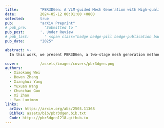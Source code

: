 ```yaml
---
title:          "PBR3DGen: A VLM-guided Mesh Generation with High-quality PBR Texture"
date:           2024-05-12 00:01:00 +0800
selected:       true
pub:            "arXiv Preprint"
# pub_pre:        "Submitted to "
pub_post:       ', Under Review'
# pub_last:       ' <span class="badge badge-pill badge-publication badge-info">Preprint</span>'
pub_date:       "2025"

abstract: >-
  In this work, we present PBR3DGen, a two-stage mesh generation method with high-quality PBR materials that integrates the novel multi-view PBR material estimation model and a 3D PBR mesh reconstruction model.
  
cover:          /assets/images/covers/pbr3dgen.png
authors:
  - Xiaokang Wei
  - Bowen Zhang
  - Xianghui Yang
  - Yuxuan Wang
  - Chunchao Guo
  - Xi Zhao
  - Yan Luximon
links:
  arXiv: https://arxiv.org/abs/2503.11368
  BibTeX: assets/bib/pbr3dgen.bib.txt
  Code: https://pbr3dgen1218.github.io
---
```

